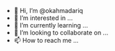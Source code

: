 - 👋 Hi, I’m @okahmadariq
- 👀 I’m interested in ...
- 🌱 I’m currently learning ...
- 💞️ I’m looking to collaborate on ...
- 📫 How to reach me ...

<!---
okahmadariq/okahmadariq is a ✨ special ✨ repository because its `README.md` (this file) appears on your GitHub profile.
You can click the Preview link to take a look at your changes.
--->
